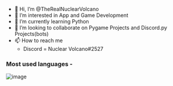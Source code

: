 - 👋 Hi, I’m @TheRealNuclearVolcano
- 👀 I’m interested in App and Game Development
- 🌱 I’m currently learning Python
- 💞️ I’m looking to collaborate on Pygame Projects and Discord.py Projects(bots)
- 📫 How to reach me
  - Discord = Nuclear Volcano#2527

### Most used languages - 
![image](https://github-readme-stats.vercel.app/api/top-langs/?username=TheRealNuclearVolcano&layout=compact&langs_count=8&hide_border=true&title_color=000000&icon_color=000000&text_color=000000&bg_color=100f20)

<!---
TheRealNuclearVolcano/TheRealNuclearVolcano is a ✨ special ✨ repository because its `README.md` (this file) appears on your GitHub profile.
You can click the Preview link to take a look at your changes.
--->
